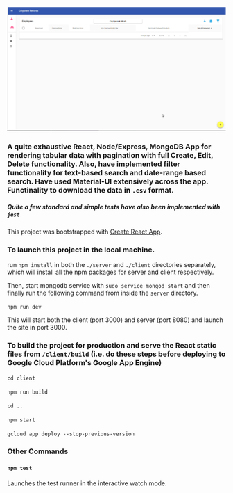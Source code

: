 <img src="MUI-table.gif">

### A quite exhaustive React, Node/Express, MongoDB App for rendering tabular data with pagination with full Create, Edit, Delete functionality. Also, have implemented filter functionality for text-based search and date-range based search. Have used Material-UI extensively across the app. Functinality to download the data in `.csv` format.

##### Quite a few standard and simple tests have also been implemented with `jest`

This project was bootstrapped with [Create React App](https://github.com/facebook/create-react-app).

### To launch this project in the local machine.

run `npm install` in both the `./server` and `./client` directories separately, which will install all the npm packages for server and client respectively.

Then, start mongodb service with `sudo service mongod start` and then finally run the following command from inside the `server` directory.

`npm run dev`

This will start both the client (port 3000) and server (port 8080) and launch the site in port 3000.

### To build the project for production and serve the React static files from `/client/build` (i.e. do these steps before deploying to Google Cloud Platform's Google App Engine)

```
cd client

npm run build

cd ..

npm start

gcloud app deploy --stop-previous-version

```

### Other Commands

#### `npm test`

Launches the test runner in the interactive watch mode.<br>
